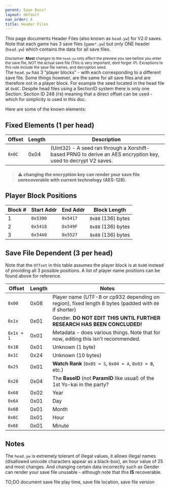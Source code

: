 ```yaml
---
parent: Save Docs!
layout: default
nav_order: 4
title: Header Files
---
```


This page documents Header Files (also known as `head.yw`) for V2.0 saves. Note that each game has 3 save files (`game*.yw`) but only ONE header (`head.yw`) which contains the data for all save files.

<sup>Disclaimer: **Most** changes to the `head.yw` only affect the preview you see before you enter the save file, NOT the actual save file (This is very important, dont forget :P). Exceptions to this rule include the save file names, and decryption seed.</sup><br/>
The `head.yw` has 3 "player blocks" - with each corresponding to a different save file. Some things however, are the same for all save files and are therefore not in a player block. For example the seed located in the head file at `0x0C`. Despite head files using a SectionID system there is only one Section: Section ID 248 (`F8`) meaning that a direct offset can be used - which for simplicity is used in this doc.

Here are some of the known elements:

## Fixed Elements (1 per head)


| Offset | Length  | Description                                                                                                    |
| ------ | ------- | -------------------------------------------------------------------------------------------------------------- |
| `0x0C` | 0x04    | (Uint32) - A seed ran through a Xorshift-based PRNG to derive an AES encryption key, used to decrypt V2 saves. |


 > #### **⚠️ changing the encryption key can render your save file unrecoverable with current technology (AES-128).**

## Player Block Positions

| Block # | Start Addr | End Addr | Block Length        |
| ------- | ---------- | -------- | ------------------- |
| 1       | `0x5390`   | `0x5417` | `0x88` (136) bytes  |
| 2       | `0x5418`   | `0x549F` | `0x88` (136) bytes  |
| 3       | `0x54A0`   | `0x5527` | `0x88` (136) bytes  |

## Save File Dependent (3 per head)
Note that the `Offset` in this table assumes the player block is at `0x00` instead of providing all 3 possible positions. A list of player name positions can be found above for reference.

| Offset | Length  | Notes                                                                                          |
| ------ | ------- | ---------------------------------------------------------------------------------------------------- |
| `0x00` | 0x08    | Player name (UTF-8 or cp932 depending on region), fixed length 8 bytes (padded with `00` if shorter) |
| `0x1x` | 0x01    | Gender. **DO NOT EDIT THIS UNTIL FURTHER RESEARCH HAS BEEN CONCLUDED!**                              |
| `0x1x + 1` | 0x01    | Metadata - does various things. Note that for now, editing this isn't recommended.                   |
| `0x1B` | 0x01    | Unknown (1 byte)                                                                                     |
| `0x1C` | 0x24    | Unknown (10 bytes)                                                                                   |
| `0x25` | 0x01    | **Watch Rank** (`0x05 = S`, `0x04 = A`, `0x03 = B`, etc.)                                            |
| `0x28` | 0x04    | The **BaseID** (not **ParamID** like usual) of the 1st Yo-kai in the party?                          |
| `0x68` | 0x02    | Year                                                                                                 |
| `0x6A` | 0x01    | Day                                                                                                  |
| `0x6B` | 0x01    | Month                                                                                                |
| `0x6C` | 0x01    | Hour                                                                                                 |
| `0x6E` | 0x01    | Minute                                                                                               |

## Notes
The `head.yw` is extremely tolerant of illegal values, it allows illegal names (disallowed unicode characters appear as a black-box), an hour value of 25 and most changes. And changing certain data incorrectly such as Gender can render your save file unusable - although note that this **IS** recoverable.

TO;DO document save file play time, save file location, save file version

<!--
legacy:
1-8 = Name (Length: 0x8 or 8) in UTF8-LE
9-36 = Unknown
37 = Save File Rank 05 = S, 04 = A etc
38 - 104 Unknown (Length: 0x60 or 96)
Then Int/Uint16 Year followed by LEB/ULEB128 Day, LEB/ULEB128 OR INT8/UINT8 Month (Identical in this case), then LEB/ULEB128 OR INT8/UINT8 Hour (Again, identical in this case), then LEB/ULEB128 OR INT8/UINT8 Minute (Again, identical in this case), then (this isn't shown, but is internally used) then LEB/ULEB128 OR INT8/UINT8 Seconds?

53B8-53D2

53C0-53D0

-->
